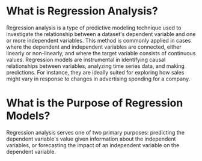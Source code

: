 # What is Regression Analysis?

Regression analysis is a type of predictive modeling technique used to investigate the relationship between a dataset's dependent variable and one or more independent variables. This method is commonly applied in cases where the dependent and independent variables are connected, either linearly or non-linearly, and where the target variable consists of continuous values. Regression models are instrumental in identifying causal relationships between variables, analyzing time series data, and making predictions. For instance, they are ideally suited for exploring how sales might vary in response to changes in advertising spending for a company.

# What is the Purpose of Regression Models?

Regression analysis serves one of two primary purposes: predicting the dependent variable's value given information about the independent variables, or forecasting the impact of an independent variable on the dependent variable.
